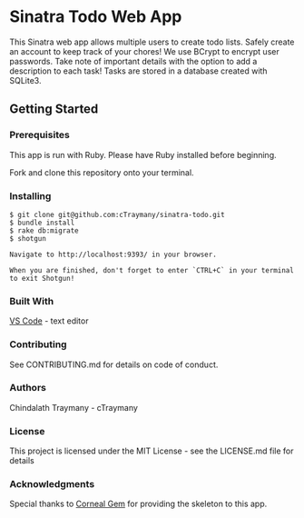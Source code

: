 # Sinatra Todo Web App

This Sinatra web app allows multiple users to create todo lists. Safely create an account to keep track of your chores! We use BCrypt to encrypt user passwords. Take note of important details with the option to add a description to each task! Tasks are stored in a database created with SQLite3.


## Getting Started
### Prerequisites
This app is run with Ruby. Please have Ruby installed before beginning.

Fork and clone this repository onto your terminal.

### Installing
    $ git clone git@github.com:cTraymany/sinatra-todo.git
    $ bundle install
    $ rake db:migrate
    $ shotgun

    Navigate to http://localhost:9393/ in your browser.
    
    When you are finished, don't forget to enter `CTRL+C` in your terminal to exit Shotgun!

### Built With
[VS Code](https://code.visualstudio.com/) - text editor

### Contributing
See CONTRIBUTING.md for details on code of conduct.

### Authors
Chindalath Traymany - cTraymany

### License
This project is licensed under the MIT License - see the LICENSE.md file for details

### Acknowledgments
Special thanks to [Corneal Gem](https://thebrianemory.github.io/corneal/) for providing the skeleton to this app.
